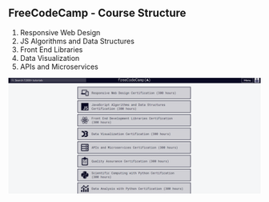 ## FreeCodeCamp - Course Structure

<ol>
  <li>Responsive Web Design</li>
  <li>JS Algorithms and Data Structures</li>
  <li>Front End Libraries</li>
  <li>Data Visualization</li>
  <li>APIs and Microservices</li>
</ol>
<img style="float: right" src="../images/freeCodeCamp.png"></img>
